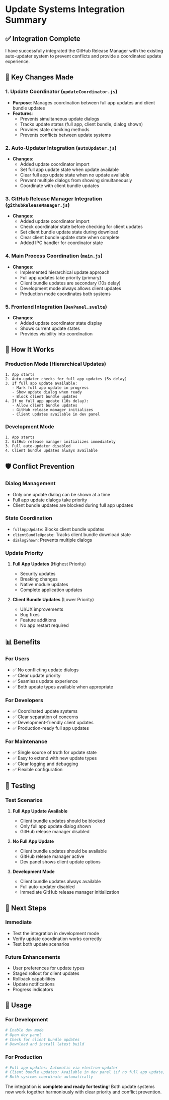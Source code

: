 # Update Systems Integration Summary

## ✅ **Integration Complete**

I have successfully integrated the GitHub Release Manager with the existing auto-updater system to prevent conflicts and provide a coordinated update experience.

## **🔧 Key Changes Made**

### 1. **Update Coordinator** (`updateCoordinator.js`)
- **Purpose**: Manages coordination between full app updates and client bundle updates
- **Features**:
  - Prevents simultaneous update dialogs
  - Tracks update states (full app, client bundle, dialog shown)
  - Provides state checking methods
  - Prevents conflicts between update systems

### 2. **Auto-Updater Integration** (`autoUpdater.js`)
- **Changes**:
  - Added update coordinator import
  - Set full app update state when update available
  - Clear full app update state when no update available
  - Prevent multiple dialogs from showing simultaneously
  - Coordinate with client bundle updates

### 3. **GitHub Release Manager Integration** (`githubReleaseManager.js`)
- **Changes**:
  - Added update coordinator import
  - Check coordinator state before checking for client updates
  - Set client bundle update state during download
  - Clear client bundle update state when complete
  - Added IPC handler for coordinator state

### 4. **Main Process Coordination** (`main.js`)
- **Changes**:
  - Implemented hierarchical update approach
  - Full app updates take priority (primary)
  - Client bundle updates are secondary (10s delay)
  - Development mode always allows client updates
  - Production mode coordinates both systems

### 5. **Frontend Integration** (`DevPanel.svelte`)
- **Changes**:
  - Added update coordinator state display
  - Shows current update states
  - Provides visibility into coordination

## **🔄 How It Works**

### **Production Mode (Hierarchical Updates)**
```
1. App starts
2. Auto-updater checks for full app updates (5s delay)
3. If full app update available:
   - Mark full app update in progress
   - Show update dialog when ready
   - Block client bundle updates
4. If no full app update (10s delay):
   - Allow client bundle updates
   - GitHub release manager initializes
   - Client updates available in dev panel
```

### **Development Mode**
```
1. App starts
2. GitHub release manager initializes immediately
3. Full auto-updater disabled
4. Client bundle updates always available
```

## **🛡️ Conflict Prevention**

### **Dialog Management**
- Only one update dialog can be shown at a time
- Full app update dialogs take priority
- Client bundle updates are blocked during full app updates

### **State Coordination**
- `fullAppUpdate`: Blocks client bundle updates
- `clientBundleUpdate`: Tracks client bundle download state
- `dialogShown`: Prevents multiple dialogs

### **Update Priority**
1. **Full App Updates** (Highest Priority)
   - Security updates
   - Breaking changes
   - Native module updates
   - Complete application updates

2. **Client Bundle Updates** (Lower Priority)
   - UI/UX improvements
   - Bug fixes
   - Feature additions
   - No app restart required

## **📊 Benefits**

### **For Users**
- ✅ No conflicting update dialogs
- ✅ Clear update priority
- ✅ Seamless update experience
- ✅ Both update types available when appropriate

### **For Developers**
- ✅ Coordinated update systems
- ✅ Clear separation of concerns
- ✅ Development-friendly client updates
- ✅ Production-ready full app updates

### **For Maintenance**
- ✅ Single source of truth for update state
- ✅ Easy to extend with new update types
- ✅ Clear logging and debugging
- ✅ Flexible configuration

## **🧪 Testing**

### **Test Scenarios**
1. **Full App Update Available**
   - Client bundle updates should be blocked
   - Only full app update dialog shown
   - GitHub release manager disabled

2. **No Full App Update**
   - Client bundle updates should be available
   - GitHub release manager active
   - Dev panel shows client update options

3. **Development Mode**
   - Client bundle updates always available
   - Full auto-updater disabled
   - Immediate GitHub release manager initialization

## **🚀 Next Steps**

### **Immediate**
- Test the integration in development mode
- Verify update coordination works correctly
- Test both update scenarios

### **Future Enhancements**
- User preferences for update types
- Staged rollout for client updates
- Rollback capabilities
- Update notifications
- Progress indicators

## **📝 Usage**

### **For Development**
```bash
# Enable dev mode
# Open dev panel
# Check for client bundle updates
# Download and install latest build
```

### **For Production**
```bash
# Full app updates: Automatic via electron-updater
# Client bundle updates: Available in dev panel (if no full app update)
# Both systems coordinate automatically
```

The integration is **complete and ready for testing**! Both update systems now work together harmoniously with clear priority and conflict prevention.
